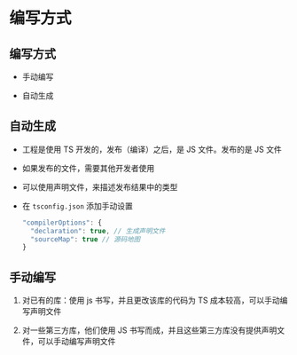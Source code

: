 # 编写方式

## 编写方式

  - 手动编写

  - 自动生成

## 自动生成

  - 工程是使用 TS 开发的，发布（编译）之后，是 JS 文件。发布的是 JS 文件

  - 如果发布的文件，需要其他开发者使用

  - 可以使用声明文件，来描述发布结果中的类型

  - 在 `tsconfig.json` 添加手动设置

    ```js
    "compilerOptions": {
      "declaration": true, // 生成声明文件
      "sourceMap": true // 源码地图
    }
    ```

## 手动编写

1.  对已有的库：使用 js 书写，并且更改该库的代码为 TS 成本较高，可以手动编写声明文件

2.  对一些第三方库，他们使用 JS 书写而成，并且这些第三方库没有提供声明文件，可以手动编写声明文件
